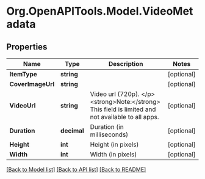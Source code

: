 # Org.OpenAPITools.Model.VideoMetadata

## Properties

Name | Type | Description | Notes
------------ | ------------- | ------------- | -------------
**ItemType** | **string** |  | [optional] 
**CoverImageUrl** | **string** |  | [optional] 
**VideoUrl** | **string** | Video url (720p). &lt;/p&gt;&lt;strong&gt;Note:&lt;/strong&gt; This field is limited and not available to all apps. | [optional] 
**Duration** | **decimal** | Duration (in milliseconds) | [optional] 
**Height** | **int** | Height (in pixels) | [optional] 
**Width** | **int** | Width (in pixels) | [optional] 

[[Back to Model list]](../README.md#documentation-for-models) [[Back to API list]](../README.md#documentation-for-api-endpoints) [[Back to README]](../README.md)

